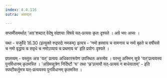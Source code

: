 ```yaml
---
index: 4.4.116
sutra: अग्राद्यत्

---
```

सप्तमीसमर्थात् 'अग्र'शब्दात् वेदेषु संज्ञायाः विषये यत्-प्रत्ययः कृतः दृश्यते । अग्रे भवः अग्र्यः ।

यथा - यजुर्वेदे 16.30 (इत्युक्ते रुद्रपाठे नमकम्) इत्यत्र -  'नमो ह्रस्वाय च वामनाय च नमो बृहते च वर्षीयसे च नमो वृद्धाय च सवृधे च नमोऽग्र्याय च प्रथमाय च' इति प्रयोगः दृश्यते । 



ज्ञातव्यम् - वस्तुतः अत्र 'यत्' प्रत्ययः अधिकाररूपेण उपस्थितः अस्त्येव । परन्तु अस्मिन् सूत्रे 'यत्'प्रत्ययस्य पुनर्विधानम् कृतमस्ति । 'अग्रिमसूत्रेण निर्दिष्टौ 'घ' तथा 'छ'प्रत्ययौ यत्-प्रत्ययं न बाधेयाताम्' - इति स्पष्टीकर्तुमत्र यत्-प्रत्ययस्य पुनर्विधानम् कृतमस्ति ।                      

